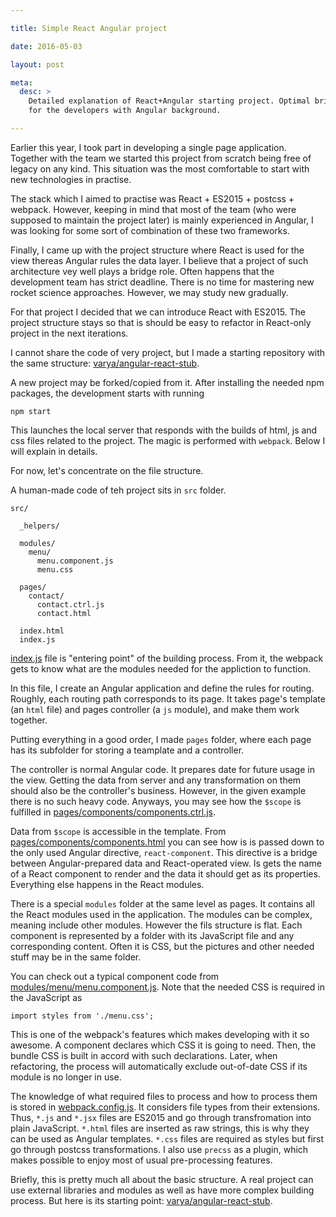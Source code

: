 ```yaml
---

title: Simple React Angular project

date: 2016-05-03

layout: post

meta:
  desc: >
    Detailed explanation of React+Angular starting project. Optimal bridge to React, ES2015 and webpack
    for the developers with Angular background.

---
```


Earlier this year, I took part in developing a single page application. Together with the team we started this
project from scratch being free of legacy on any kind. This situation was the most comfortable to start with
new technologies in practise.

The stack which I aimed to practise was React + ES2015 + postcss + webpack. However, keeping in mind that most of the
team (who were supposed to maintain the project later) is mainly experienced in Angular, I was looking for some
sort of combination of these two frameworks.

<excerpt/>

Finally, I came up with the project structure where React is used for the view thereas Angular rules the data layer. I
believe that a project of such architecture vey well plays a bridge role. Often happens that the development team has
strict deadline. There is no time for mastering new rocket science approaches. However, we may study new gradually.

For that project I decided that we can introduce React with ES2015. The project structure stays so that is should be
easy to refactor in React-only project in the next iterations.

I cannot share the code of very project, but I made a starting repository with the same structure:
[varya/angular-react-stub](https://github.com/varya/angular-react-stub).

A new project may be forked/copied from it. After installing the needed npm packages, the development starts with
running

```
npm start
```

This launches the local server that responds with the builds of html, js and css files related to the project. The magic
is performed with `webpack`. Below I will explain in details.

For now, let's concentrate on the file structure.

A human-made code of teh project sits in `src` folder.

```
src/

  _helpers/

  modules/
    menu/
      menu.component.js
      menu.css

  pages/
    contact/
      contact.ctrl.js
      contact.html

  index.html
  index.js
```

[index.js](https://github.com/varya/angular-react-stub/blob/3870766a28adb61fc2f1fc86fbfbe538c00da1f9/src/index.js) file
is "entering point" of the building process. From it, the webpack gets to know what are the modules needed for the
appliction to function.

In this file, I create an Angular application and define the rules for routing. Roughly, each routing path corresponds
to its page. It takes page's template (an `html` file) and pages controller (a `js` module), and make them work together.

Putting everything in a good order, I made `pages` folder, where each page has its subfolder for storing a teamplate
and a controller.

The controller is normal Angular code. It prepares date for future usage in the view. Getting the data from server and
any transformation on them should also be the controller's business. However, in the given example there is no such
heavy code. Anyways, you may see how the `$scope` is fulfilled in
[pages/components/components.ctrl.js](https://github.com/varya/angular-react-stub/blob/3870766a28adb61fc2f1fc86fbfbe538c00da1f9/src/pages/components/components.ctrl.js).

Data from `$scope` is accessible in the template. From [pages/components/components.html](https://github.com/varya/angular-react-stub/blob/3870766a28adb61fc2f1fc86fbfbe538c00da1f9/src/pages/components/components.html)
you can see how is is passed down to the only used Angular directive, `react-component`. This directive is a bridge
between Angular-prepared data and React-operated view. Is gets the name of a React component to render and the data it
should get as its properties. Everything else happens in the React modules.

There is a special `modules` folder at the same level as pages. It contains all the React modules used in the
application. The modules can be complex, meaning include other modules. However the fils structure is flat. Each component
is represented by a folder with its JavaScript file and any corresponding content. Often it is CSS, but the pictures and
other needed stuff may be in the same folder.

You can check out a typical component code from
[modules/menu/menu.component.js](https://github.com/varya/angular-react-stub/blob/3870766a28adb61fc2f1fc86fbfbe538c00da1f9/src/modules/menu/menu.component.js).
Note that the needed CSS is required in the JavaScript as

```
import styles from './menu.css';
```

This is one of the webpack's features which makes developing with it so awesome. A component declares which CSS it is
going to need. Then, the bundle CSS is built in accord with such declarations. Later, when refactoring, the process will
automatically exclude out-of-date CSS if its module is no longer in use.

The knowledge of what required files to process and how to process them is stored in
[webpack.config.js](https://github.com/varya/angular-react-stub/blob/3870766a28adb61fc2f1fc86fbfbe538c00da1f9/webpack.config.js).
It considers file types from their extensions. Thus, `*.js` and `*.jsx` files are ES2015 and go through transfromation
into plain JavaScript. `*.html` files are inserted as raw strings, this is why they can be used as Angular templates.
`*.css` files are required as styles but first go through postcss transformations. I also use `precss` as a plugin, which
makes possible to enjoy most of usual pre-processing features.

Briefly, this is pretty much all about the basic structure. A real project can use external libraries and modules as
well as have more complex building process. But here is its starting point: [varya/angular-react-stub](https://github.com/varya/angular-react-stub/).

